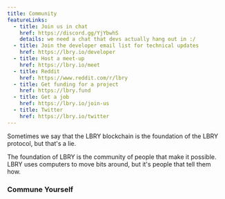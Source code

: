 ```yaml
---
title: Community
featureLinks:
  - title: Join us in chat
    href: https://discord.gg/YjYbwhS
    details: we need a chat that devs actually hang out in :/
  - title: Join the developer email list for technical updates
    href: https://lbry.io/developer
  - title: Host a meet-up
    href: https://lbry.io/meet
  - title: Reddit
    href: https://www.reddit.com/r/lbry
  - title: Get funding for a project
    href: https://lbry.fund
  - title: Get a job
    href: https://lbry.io/join-us
  - title: Twitter
    href: https://lbry.io/twitter
---
```


Sometimes we say that the LBRY blockchain is the foundation of the LBRY protocol, but that's a lie.

The foundation of LBRY is the community of people that make it possible. LBRY uses computers to move bits around, but it's people that tell them how.

### Commune Yourself

<FeatureLinks/>
